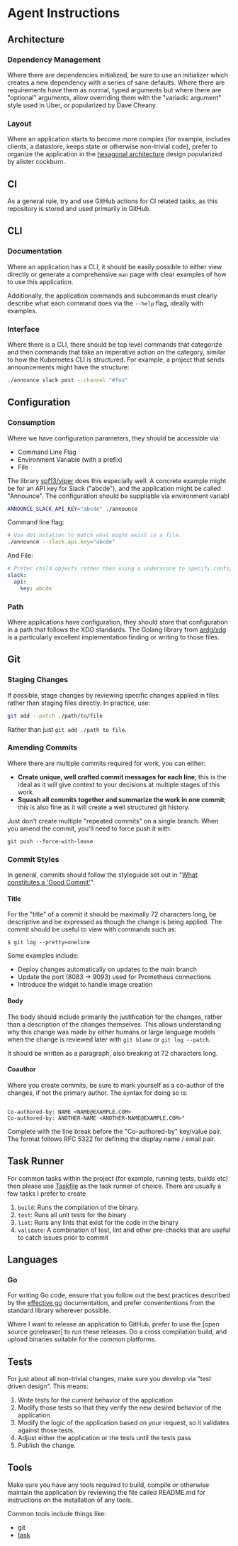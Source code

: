 # Agent Instructions

## Architecture
### Dependency Management
Where there are dependencies initialized, be sure to use an initializer which creates a new dependency with a series of sane
defaults. Where there are requirements have them as normal, typed arguments but where there are "optional" arguments, allow
overriding them with the "variadic argument" style used in Uber, or popularized by Dave Cheany.

### Layout
Where an application starts to become more complex (for example, includes clients, a datastore, keeps state or otherwise 
non-trivial code), prefer to organize the application in the [hexagonal architecture] design popularized by alister cockburn.

[hexagonal architecture]: https://alistair.cockburn.us/hexagonal-architecture

## CI
As a general rule, try and use GitHub actions for CI related tasks, as this repository is stored and used primarily in GitHub.

## CLI
### Documentation

Where an application has a CLI, it should be easily possible to either view directly or generate a comprehensive `man`
page with clear examples of how to use this application.

Additionally, the application commands and subcommands must clearly describe what each command does via the `--help`
flag, ideally with examples.

### Interface

Where there is a CLI, there should be top level commands that categorize and then commands that take an imperative
action on the category, similar to how the Kubernetes CLI is structured. For example, a project that sends
announcements might have the structure:

```bash
./announce slack post --channel "#foo"
```

## Configuration
### Consumption

Where we have configuration parameters, they should be accessible via:

* Command Line Flag
* Environment Variable (with a prefix)
* File

The library [spf13/viper] does this especially well. A concrete example might be for an API key for Slack ("abcde"), and the application
might be called "Announce". The configuration should be suppliable via environment variabl

```bash
ANNOUNCE_SLACK_API_KEY="abcde" ./announce
```

Command line flag:

```bash
# Use dot notation to match what might exist in a file.
./announce --slack.api.key="abcde"
```

And File:

```yaml
# Prefer child objects rather than using a underscore to specify configuration values.
slack:
  api:
    key: abcde
```

[spf13/viper]: https://github.com/spf13/viper

### Path

Where applications have configuration, they should store that configuration in a path that follows the XDG standards. The
Golang library from [ardg/xdg] is a particularly excellent implementation finding or writing to those files.

[ardg/xdg]: https://github.com/ardg/xdg

## Git
### Staging Changes

If possible, stage changes by reviewing specific changes applied in files rather than staging files directly. In
practice, use:

```bash
git add --patch ./path/to/file
```

Rather than just `git add ./path to file`.

### Amending Commits

Where there are multiple commits required for work, you can either:

* **Create unique, well crafted commit messages for each line**; this is the ideal as it will give context to your 
  decisions at multiple stages of this work. 
* **Squash all commits together and summarize the work in one commit**; this is also fine as it will create a well
  structured git history.

Just don't create multiple "repeated commits" on a single branch. When you amend the commit, you'll need to
force push it with:

```
git push --force-with-lease
```

### Commit Styles

In general, commits should follow the styleguide set out in "[What constitutes a 'Good Commit']".

#### Title

For the "title" of a commit it should be maximally 72 characters long, be descriptive and be
expressed as though the change is being applied. The commit should be useful to view with commands such as:

```
$ git log --pretty=oneline
```

Some examples include:

* Deploy changes automatically on updates to the main branch
* Update the port (8083 → 9093) used for Prometheus connections
* Introduce the widget to handle image creation

[What constitutes a 'Good Commit']: https://www.andrewhowden.com/p/anatomy-of-a-good-commit-message

#### Body

The body should include primarily the justification for the changes, rather than a description of the changes themselves.
This allows understanding why this change was made by either humans or large language models when the change is reviewed
later with `git blame` or `git log --patch`.

It should be written as a paragraph, also breaking at 72 characters long.

#### Coauthor

Where you create commits, be sure to mark yourself as a co-author of the changes, if not the primary author. The syntax for
doing so is:

```

Co-authored-by: NAME <NAME@EXAMPLE.COM>
Co-authored-by: ANOTHER-NAME <ANOTHER-NAME@EXAMPLE.COM>"
```

Complete with the line break before the "Co-authored-by" key/value pair. The format follows RFC 5322 for defining the
display name / email pair.

## Task Runner

For common tasks within the project (for example, running tests, builds etc) then please use [Taskfile] as the task 
runner of choice. There are usually a few tasks I prefer to create

1. `build`: Runs the compilation of the binary. 
2. `test`: Runs all unit tests for the binary
3. `lint`: Runs any lints that exist for the code in the binary
4. `validate`: A combination of test, lint and other pre-checks that are useful to catch issues prior to commit

[Taskfile]: https://taskfile.dev/

## Languages
### Go

For writing Go code, ensure that you follow out the best practices described by the [effective go] documentation, 
and prefer convententions from the standard library wherever possible.

Where I want to release an application to GitHub, prefer to use the [open source goreleaser] to run these releases.
Do a cross compilation build, and upload binaries suitable for the common platforms.

[effective go]: https://go.dev/doc/effective_go
[the open source goreleaser]: https://goreleaser.com/

## Tests

For just about all non-trivial changes, make sure you develop via "test driven design". This means:

1. Write tests for the current behavior of the application
2. Modify those tests so that they verify the new desired behavior of the application
3. Modify the logic of the application based on your request, so it validates against those tests.
4. Adjust either the application or the tests until the tests pass
5. Publish the change.

## Tools

Make sure you have any tools required to build, compile or otherwise maintain the application by reviewing the
file called README.md for instructions on the installation of any tools.

Common tools include things like:

* git
* [task]

[task]: https://taskfile.dev/docs/installation
